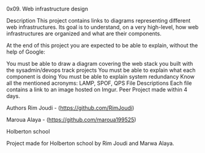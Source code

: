 0x09. Web infrastructure design

Description
This project contains links to diagrams representing different web infrastructures. Its goal is to understand, on a very high-level, how web infrastructures are organized and what are their components.

At the end of this project you are expected to be able to explain, without the help of Google:

You must be able to draw a diagram covering the web stack you built with the sysadmin/devops track projects
You must be able to explain what each component is doing
You must be able to explain system redundancy
Know all the mentioned acronyms: LAMP, SPOF, QPS
File Descriptions
Each file contains a link to an image hosted on Imgur.
Peer Project made within 4 days.

Authors
Rim Joudi - (https://github.com/RimJoudi)

Maroua Alaya - (https://github.com/maroua199525)

Holberton school

Project made for Holberton school by Rim Joudi and Marwa Alaya.